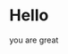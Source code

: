 <!DOCTYPE html>
<html lang="en">
<head>
    <meta charset="UTF-8">
    <meta name="viewport" content="width=device-width, initial-scale=1.0">
    <title> New Project
    </title>
</head>
<body>
</body><h1>
    Hello
</h1>
<p>
    you are great
</p>
</body>
</html>

